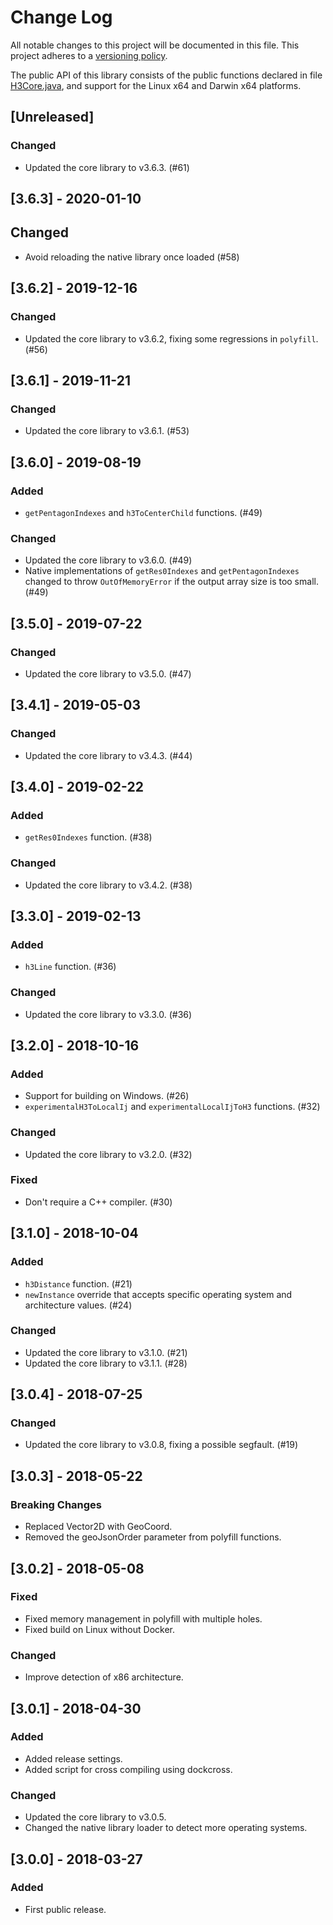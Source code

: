 # Change Log
All notable changes to this project will be documented in this file.
This project adheres to a [versioning policy](./docs/versioning.md).

The public API of this library consists of the public functions declared in
file [H3Core.java](./src/main/java/com/uber/h3core/H3Core.java), and support
for the Linux x64 and Darwin x64 platforms.

## [Unreleased]
### Changed
- Updated the core library to v3.6.3. (#61)

## [3.6.3] - 2020-01-10
## Changed
- Avoid reloading the native library once loaded (#58)

## [3.6.2] - 2019-12-16
### Changed
- Updated the core library to v3.6.2, fixing some regressions in `polyfill`. (#56)

## [3.6.1] - 2019-11-21
### Changed
- Updated the core library to v3.6.1. (#53)

## [3.6.0] - 2019-08-19
### Added
- `getPentagonIndexes` and `h3ToCenterChild` functions. (#49)
### Changed
- Updated the core library to v3.6.0. (#49)
- Native implementations of `getRes0Indexes` and `getPentagonIndexes` changed to throw `OutOfMemoryError` if the output array size is too small. (#49)

## [3.5.0] - 2019-07-22
### Changed
- Updated the core library to v3.5.0. (#47)

## [3.4.1] - 2019-05-03
### Changed
- Updated the core library to v3.4.3. (#44)

## [3.4.0] - 2019-02-22
### Added
- `getRes0Indexes` function. (#38)
### Changed
- Updated the core library to v3.4.2. (#38)

## [3.3.0] - 2019-02-13
### Added
- `h3Line` function. (#36)
### Changed
- Updated the core library to v3.3.0. (#36)

## [3.2.0] - 2018-10-16
### Added
- Support for building on Windows. (#26)
- `experimentalH3ToLocalIj` and `experimentalLocalIjToH3` functions. (#32)
### Changed
- Updated the core library to v3.2.0. (#32)
### Fixed
- Don't require a C++ compiler. (#30)

## [3.1.0] - 2018-10-04
### Added
- `h3Distance` function. (#21)
- `newInstance` override that accepts specific operating system and architecture values. (#24)
### Changed
- Updated the core library to v3.1.0. (#21)
- Updated the core library to v3.1.1. (#28)

## [3.0.4] - 2018-07-25
### Changed
- Updated the core library to v3.0.8, fixing a possible segfault. (#19)

## [3.0.3] - 2018-05-22
### Breaking Changes
- Replaced Vector2D with GeoCoord.
- Removed the geoJsonOrder parameter from polyfill functions.

## [3.0.2] - 2018-05-08
### Fixed
- Fixed memory management in polyfill with multiple holes.
- Fixed build on Linux without Docker.
### Changed
- Improve detection of x86 architecture.

## [3.0.1] - 2018-04-30
### Added
- Added release settings.
- Added script for cross compiling using dockcross.
### Changed
- Updated the core library to v3.0.5.
- Changed the native library loader to detect more operating systems.

## [3.0.0] - 2018-03-27
### Added
- First public release.
